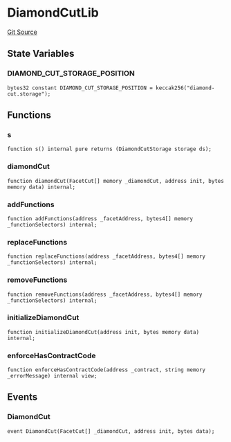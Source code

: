 # DiamondCutLib
[Git Source](https://github.com/thrackle-io/Tron/blob/afc52571532b132ea1dea91ad1d1f1af07381e8a/src/diamond/core/DiamondCut/DiamondCutLib.sol)


## State Variables
### DIAMOND_CUT_STORAGE_POSITION

```solidity
bytes32 constant DIAMOND_CUT_STORAGE_POSITION = keccak256("diamond-cut.storage");
```


## Functions
### s


```solidity
function s() internal pure returns (DiamondCutStorage storage ds);
```

### diamondCut


```solidity
function diamondCut(FacetCut[] memory _diamondCut, address init, bytes memory data) internal;
```

### addFunctions


```solidity
function addFunctions(address _facetAddress, bytes4[] memory _functionSelectors) internal;
```

### replaceFunctions


```solidity
function replaceFunctions(address _facetAddress, bytes4[] memory _functionSelectors) internal;
```

### removeFunctions


```solidity
function removeFunctions(address _facetAddress, bytes4[] memory _functionSelectors) internal;
```

### initializeDiamondCut


```solidity
function initializeDiamondCut(address init, bytes memory data) internal;
```

### enforceHasContractCode


```solidity
function enforceHasContractCode(address _contract, string memory _errorMessage) internal view;
```

## Events
### DiamondCut

```solidity
event DiamondCut(FacetCut[] _diamondCut, address init, bytes data);
```

